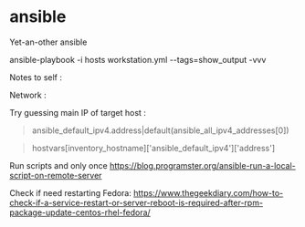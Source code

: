 # ansible
Yet-an-other ansible

ansible-playbook -i hosts workstation.yml --tags=show_output  -vvv 

Notes to self :

Network :

Try guessing main IP of target host : 
> ansible_default_ipv4.address|default(ansible_all_ipv4_addresses[0])


> hostvars[inventory_hostname]['ansible_default_ipv4']['address']


Run scripts and only once
https://blog.programster.org/ansible-run-a-local-script-on-remote-server


Check if need restarting Fedora:
https://www.thegeekdiary.com/how-to-check-if-a-service-restart-or-server-reboot-is-required-after-rpm-package-update-centos-rhel-fedora/
